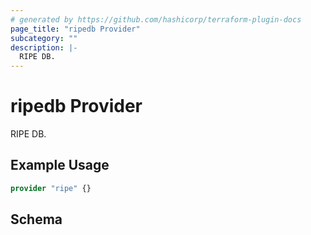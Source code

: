 ```yaml
---
# generated by https://github.com/hashicorp/terraform-plugin-docs
page_title: "ripedb Provider"
subcategory: ""
description: |-
  RIPE DB.
---
```


# ripedb Provider

RIPE DB.

## Example Usage

```terraform
provider "ripe" {}
```

<!-- schema generated by tfplugindocs -->
## Schema
